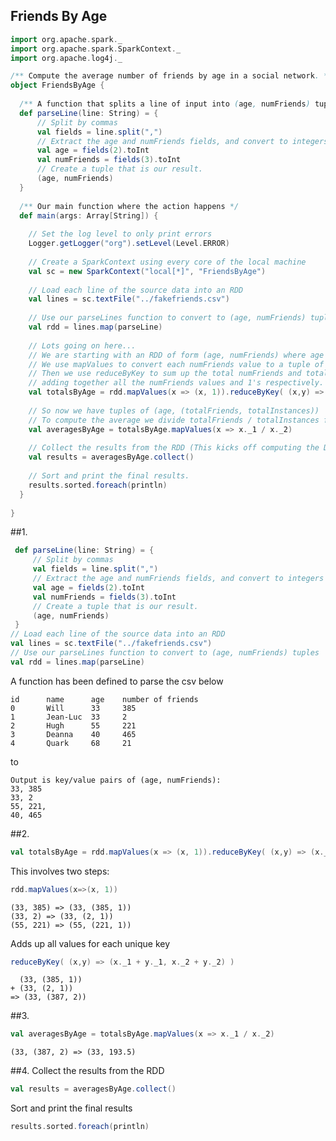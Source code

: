 ## Friends By Age
```scala
import org.apache.spark._
import org.apache.spark.SparkContext._
import org.apache.log4j._

/** Compute the average number of friends by age in a social network. */
object FriendsByAge {
  
  /** A function that splits a line of input into (age, numFriends) tuples. */
  def parseLine(line: String) = {
      // Split by commas
      val fields = line.split(",")
      // Extract the age and numFriends fields, and convert to integers
      val age = fields(2).toInt
      val numFriends = fields(3).toInt
      // Create a tuple that is our result.
      (age, numFriends)
  }
  
  /** Our main function where the action happens */
  def main(args: Array[String]) {
   
    // Set the log level to only print errors
    Logger.getLogger("org").setLevel(Level.ERROR)
        
    // Create a SparkContext using every core of the local machine
    val sc = new SparkContext("local[*]", "FriendsByAge")
  
    // Load each line of the source data into an RDD
    val lines = sc.textFile("../fakefriends.csv")
    
    // Use our parseLines function to convert to (age, numFriends) tuples
    val rdd = lines.map(parseLine)
    
    // Lots going on here...
    // We are starting with an RDD of form (age, numFriends) where age is the KEY and numFriends is the VALUE
    // We use mapValues to convert each numFriends value to a tuple of (numFriends, 1)
    // Then we use reduceByKey to sum up the total numFriends and total instances for each age, by
    // adding together all the numFriends values and 1's respectively.
    val totalsByAge = rdd.mapValues(x => (x, 1)).reduceByKey( (x,y) => (x._1 + y._1, x._2 + y._2))
    
    // So now we have tuples of (age, (totalFriends, totalInstances))
    // To compute the average we divide totalFriends / totalInstances for each age.
    val averagesByAge = totalsByAge.mapValues(x => x._1 / x._2)
    
    // Collect the results from the RDD (This kicks off computing the DAG and actually executes the job)
    val results = averagesByAge.collect()
    
    // Sort and print the final results.
    results.sorted.foreach(println)
  }
    
}
```

##1.
```scala
 def parseLine(line: String) = {
     // Split by commas
     val fields = line.split(",")
     // Extract the age and numFriends fields, and convert to integers
     val age = fields(2).toInt
     val numFriends = fields(3).toInt
     // Create a tuple that is our result.
     (age, numFriends)
 }
// Load each line of the source data into an RDD
val lines = sc.textFile("../fakefriends.csv")  
// Use our parseLines function to convert to (age, numFriends) tuples
val rdd = lines.map(parseLine)
```
A function has been defined to parse the csv below

	id      name      age    number of friends
	0       Will      33     385
	1       Jean-Luc  33     2
	2       Hugh      55     221
	3       Deanna    40     465
	4      	Quark     68     21

to

	Output is key/value pairs of (age, numFriends):	
	33, 385
	33, 2
	55, 221,
	40, 465

##2.
```scala
val totalsByAge = rdd.mapValues(x => (x, 1)).reduceByKey( (x,y) => (x._1 + y._1, x._2 + y._2) )
```
This involves two steps:
```scala
rdd.mapValues(x=>(x, 1))
```
	(33, 385) => (33, (385, 1))
	(33, 2) => (33, (2, 1))
	(55, 221) => (55, (221, 1))
Adds up all values for each unique key
```scala
reduceByKey( (x,y) => (x._1 + y._1, x._2 + y._2) )
```
	  (33, (385, 1))
	+ (33, (2, 1)) 
	=> (33, (387, 2))

##3.
```scala
val averagesByAge = totalsByAge.mapValues(x => x._1 / x._2)
```
	(33, (387, 2) => (33, 193.5)

##4.
Collect the results from the RDD
```scala
val results = averagesByAge.collect()
```
Sort and print the final results
```scala
results.sorted.foreach(println)
```


